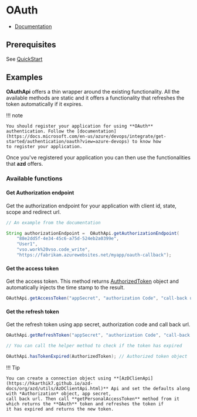# OAuth

- [Documentation](https://docs.microsoft.com/en-us/azure/devops/integrate/get-started/authentication/oauth?view=azure-devops)

## Prerequisites

See [QuickStart](quickstart.md)

## Examples

**OAuthApi** offers a thin wrapper around the existing functionality. All the available methods are static and it offers a functionality that refreshes the token automatically if it expires.

!!! note

    You should register your application for using **OAuth** authentication. Follow the [documentation](https://docs.microsoft.com/en-us/azure/devops/integrate/get-started/authentication/oauth?view=azure-devops) to know how
    to register your application.

Once you've registered your application you can then use the functionalities that **azd** offers.

### Available functions

#### Get Authorization endpoint

Get the authorization endpoint for your application with client id, state, scope and redirect url.

```java
// An example from the documentation

String authorizationEndpoint =  OAuthApi.getAuthorizationEndpoint(
    "88e2dd5f-4e34-45c6-a75d-524eb2a0399e", 
    "User1", 
    "vso.work%20vso.code_write", 
    "https://fabrikam.azurewebsites.net/myapp/oauth-callback");
```

#### Get the access token

Get the access token. This method returns [AuthorizedToken](https://hkarthik7.github.io/azd-docs/org/azd/oauth/types/AuthorizedToken.html) object and automatically injects the time stamp to the result.

```java
OAuthApi.getAccessToken("appSecret", "authorization Code", "call-back url");
```

#### Get the refresh token

Get the refresh token using app secret, authorization code and call back url.

```java
OAuthApi.getRefreshToken("appSecret", "authorization Code", "call-back url");

// You can call the helper method to check if the token has expired

OAuthApi.hasTokenExpired(AuthorizedToken); // Authorized token object
```

!!! Tip

    You can create a connection object using **[AzDClienApi](https://hkarthik7.github.io/azd-docs/org/azd/utils/AzDClientApi.html)** Api and set the defaults along with *Authorization* object, app secret,
    call back url. Then call **getPersonalAccessToken** method from it which returns the **OAuth** token and refreshes the token if
    it has expired and returns the new token.